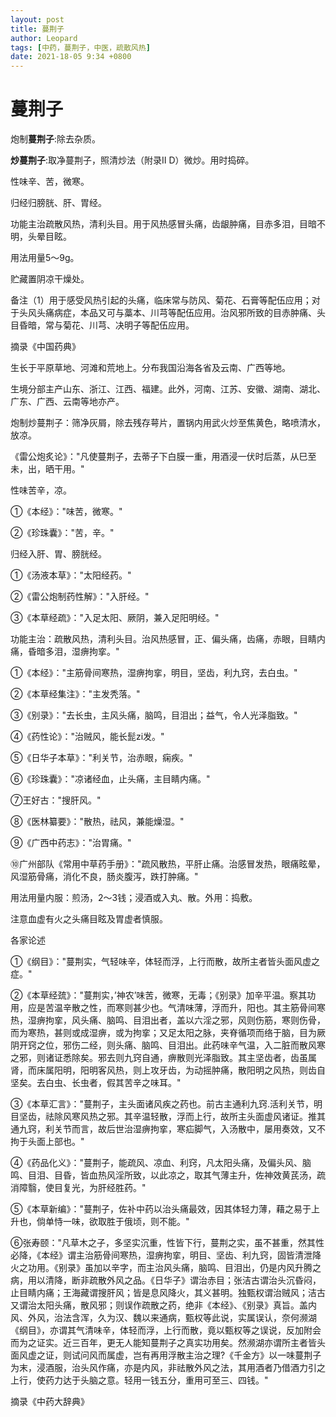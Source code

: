 ```yaml
---
layout: post
title: 蔓荆子
author: Leopard
tags: [中药，蔓荆子，中医，疏散风热]
date: 2021-18-05 9:34 +0800
---
```


# 蔓荆子

炮制**蔓荆子**:除去杂质。

**炒蔓荆子**:取净蔓荆子，照清炒法（附录Ⅱ D）微炒。用时捣碎。

性味辛、苦，微寒。

归经归膀胱、肝、胃经。

功能主治疏散风热，清利头目。用于风热感冒头痛，齿龈肿痛，目赤多泪，目暗不明，头晕目眩。

用法用量5～9g。

贮藏置阴凉干燥处。

备注（1）用于感受风热引起的头痛，临床常与防风、菊花、石膏等配伍应用；对于头风头痛病症，本品又可与藁本、川芎等配伍应用。治风邪所致的目赤肿痛、头目昏暗，常与菊花、川芎、决明子等配伍应用。

摘录《中国药典》

生长于平原草地、河滩和荒地上。分布我国沿海各省及云南、广西等地。

生境分部主产山东、浙江、江西、福建。此外，河南、江苏、安徽、湖南、湖北、广东、广西、云南等地亦产。

炮制炒蔓荆子：筛净灰屑，除去残存萼片，置锅内用武火炒至焦黄色，略喷清水，放凉。

《雷公炮炙论》："凡使蔓荆子，去蒂子下白膜一重，用酒浸一伏时后蒸，从巳至未，出，晒干用。"

性味苦辛，凉。

①《本经》："味苦，微寒。"

②《珍珠囊》："苦，辛。"

归经入肝、胃、膀胱经。

①《汤液本草》："太阳经药。"

②《雷公炮制药性解》："入肝经。"

③《本草经疏》："入足太阳、厥阴，兼入足阳明经。"

功能主治：疏散风热，清利头目。治风热感冒，正、偏头痛，齿痛，赤眼，目睛内痛，昏暗多泪，湿痹拘挛。"

①《本经》："主筋骨间寒热，湿痹拘挛，明目，坚齿，利九窍，去白虫。"

②《本草经集注》："主发秃落。"

③《别录》："去长虫，主风头痛，脑鸣，目泪出；益气，令人光泽脂致。"

④《药性论》："治贼风，能长髭zi发。"

⑤《日华子本草》："利关节，治赤眼，痫疾。"

⑥《珍珠囊》："凉诸经血，止头痛，主目睛内痛。"

⑦王好古："搜肝风。"

⑧《医林纂要》："散热，祛风，兼能燥湿。"

⑨《广西中药志》："治胃痛。"

⑩广州部队《常用中草药手册》："疏风散热，平肝止痛。治感冒发热，眼痛眩晕，风湿筋骨痛，消化不良，肠炎腹泻，跌打肿痛。"

用法用量内服：煎汤，2～3钱；浸酒或入丸、散。外用：捣敷。

注意血虚有火之头痛目眩及胃虚者慎服。

各家论述

①《纲目》："蔓荆实，气轻味辛，体轻而浮，上行而散，故所主者皆头面风虚之症。"

②《本草经巯》："蔓荆实，’神农’味苦，微寒，无毒；《别录》加辛平温。察其功用，应是苦温辛散之性，而寒则甚少也。气清味薄，浮而升，阳也。其主筋骨间寒热，湿痹拘挛，风头痛、脑鸣、目泪出者，盖以六淫之邪，风则伤筋，寒则伤骨，而为寒热，甚则或成湿痹，或为拘挛；又足太阳之脉，夹脊循项而络于脑，目为厥阴开窍之位，邪伤二经，则头痛、脑鸣、目泪出。此药味辛气温，入二脏而散风寒之邪，则诸证悉除矣。邪去则九窍自通，痹散则光泽脂致。其主坚齿者，齿虽属肾，而床属阳明，阳明客风热，则上攻牙齿，为动摇肿痛，散阳明之风热，则齿自坚矣。去白虫、长虫者，假其苦辛之味耳。"

③《本草汇言》："蔓荆子，主头面诸风疾之药也。前古主通利九窍.活利关节，明目坚齿，祛除风寒风热之邪。其辛温轻散，浮而上行，故所主头面虚风诸证。推其通九窍，利关节而言，故后世治湿痹拘挛，寒疝脚气，入汤散中，屡用奏效，又不拘于头面上部也。"

④《药品化义》："蔓荆子，能疏风、凉血、利窍，凡太阳头痛，及偏头风、脑鸣、目泪、目昏，皆血热风淫所致，以此凉之，取其气薄主升，佐神效黄芪汤，疏消障翳，使目复光，为肝经胜药。"

⑤《本草新编》："蔓荆子，佐补中药以治头痛最效，因其体轻力薄，藉之易于上升也，倘单恃一味，欲取胜于俄顷，则不能。"

⑥张寿颐："凡草木之子，多坚实沉重，性皆下行，蔓荆之实，虽不甚重，然其性必降，《本经》谓主治筋骨间寒热，湿痹拘挛，明目、坚齿、利九窍，固皆清泄降火之功用。《别录》虽加以辛字，而主治风头痛，脑鸣、目泪出，仍是内风升腾之病，用以清降，断非疏散外风之品。《日华子》谓治赤目；张洁古谓治头沉昏闷，止目睛内痛；王海藏谓搜肝风；皆是息风降火，其义甚明。独甄权谓治贼风；洁古又谓治太阳头痛，散风邪；则误作疏散之药，绝非《本经》、《别录》真旨。盖内风、外风，治法含浑，久为汉、魏以来通病，甄权等此说，实属误认，奈何濒湖《纲目》，亦谓其气清味辛，体轻而浮，上行而散，竟以甄权等之误说，反加附会而为之证实。近三百年，更无人能知蔓荆子之真实功用矣。然濒湖亦谓所主者皆头面风虚之证，则试问风而属虚，岂有再用浮散主治之理?《千金方》以一味蔓荆子为末，浸酒服，治头风作痛，亦是内风，非祛散外风之法，其用酒者乃借酒力引之上行，使药力达于头脑之意。轻用一钱五分，重用可至三、四钱。"

摘录《中药大辞典》

